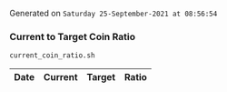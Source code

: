 Generated on `Saturday 25-September-2021 at 08:56:54`

### Current to Target Coin Ratio
`current_coin_ratio.sh`

Date|Current|Target|Ratio
---|---|---|---
